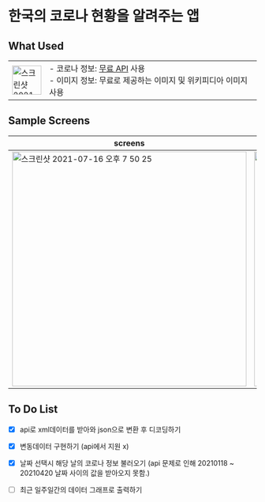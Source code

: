 
한국의 코로나 현황을 알려주는 앱
==

What Used
--

|||
|-|-|
|<img width="59" alt="스크린샷 2021-07-16 오전 2 55 25" src="https://user-images.githubusercontent.com/74492426/125834839-3fe552f7-dbe4-4e6b-abe6-82e770701815.png">|- 코로나 정보: [무료 API](https://www.data.go.kr/tcs/dss/selectApiDataDetailView.do?publicDataPk=15043376]) 사용<br> - 이미지 정보: 무료로 제공하는 이미지 및 위키피디아 이미지 사용|


Sample Screens
--

|screens||
|-----|-----|
|<img width="475" alt="스크린샷 2021-07-16 오후 7 50 25" src="https://user-images.githubusercontent.com/74492426/125936750-3da088b4-b737-408b-af50-21ef17fe9a8f.png">|<img width="475" alt="스크린샷 2021-07-16 오후 7 51 01" src="https://user-images.githubusercontent.com/74492426/125936831-fca69a28-2805-43ac-9547-8c76abdfaa6a.png">|







To Do List
--
- [x] api로 xml데이터를 받아와 json으로 변환 후 디코딩하기
- [x] 변동데이터 구현하기 (api에서 지원 x)
- [x] 날짜 선택시 해당 날의 코로나 정보 불러오기 (api 문제로 인해 20210118 ~ 20210420 날짜 사이의 값을 받아오지 못함.) 
- [ ] 최근 일주일간의 데이터 그래프로 출력하기


